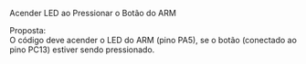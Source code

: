 Acender LED ao Pressionar o Botão do ARM

Proposta:    
  O código deve acender o LED do ARM (pino PA5), se o botão (conectado ao pino PC13) estiver sendo pressionado.
